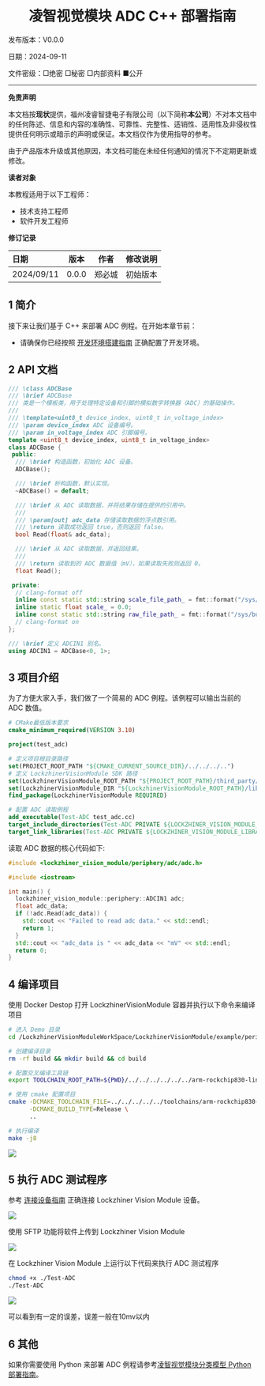 <h1 align="center">凌智视觉模块 ADC C++ 部署指南</h1>

发布版本：V0.0.0

日期：2024-09-11

文件密级：□绝密 □秘密 □内部资料 ■公开  

---

**免责声明**  

本文档按**现状**提供，福州凌睿智捷电子有限公司（以下简称**本公司**）不对本文档中的任何陈述、信息和内容的准确性、可靠性、完整性、适销性、适用性及非侵权性提供任何明示或暗示的声明或保证。本文档仅作为使用指导的参考。  

由于产品版本升级或其他原因，本文档可能在未经任何通知的情况下不定期更新或修改。  

**读者对象**  

本教程适用于以下工程师：  

- 技术支持工程师  
- 软件开发工程师  

**修订记录**  

| **日期**   | **版本** | **作者** | **修改说明** |
| :--------- | -------- | -------- | ------------ |
| 2024/09/11 | 0.0.0    | 郑必城     | 初始版本     |


## 1 简介

接下来让我们基于 C++ 来部署 ADC 例程。在开始本章节前：

- 请确保你已经按照 [开发环境搭建指南](../../../../docs/introductory_tutorial/cpp_development_environment.md) 正确配置了开发环境。

## 2 API 文档

```c++
/// \class ADCBase
/// \brief ADCBase
/// 类是一个模板类，用于处理特定设备和引脚的模拟数字转换器（ADC）的基础操作。
///
/// \template<uint8_t device_index, uint8_t in_voltage_index>
/// \param device_index ADC 设备编号。
/// \param in_voltage_index ADC 引脚编号。
template <uint8_t device_index, uint8_t in_voltage_index>
class ADCBase {
 public:
  /// \brief 构造函数，初始化 ADC 设备。
  ADCBase();

  /// \brief 析构函数，默认实现。
  ~ADCBase() = default;

  /// \brief 从 ADC 读取数据，并将结果存储在提供的引用中。
  ///
  /// \param[out] adc_data 存储读取数据的浮点数引用。
  /// \return 读取成功返回 true，否则返回 false。
  bool Read(float& adc_data);

  /// \brief 从 ADC 读取数据，并返回结果。
  ///
  /// \return 读取到的 ADC 数据值（mV），如果读取失败则返回 0。
  float Read();

 private:
  // clang-format off
  inline const static std::string scale_file_path_ = fmt::format("/sys/bus/iio/devices/iio:device{}/in_voltage_scale", device_index);
  inline static float scale_ = 0.0;
  inline const static std::string raw_file_path_ = fmt::format("/sys/bus/iio/devices/iio:device{}/in_voltage{}_raw", device_index, in_voltage_index);
  // clang-format on
};

/// \brief 定义 ADCIN1 别名。
using ADCIN1 = ADCBase<0, 1>;
```

## 3 项目介绍

为了方便大家入手，我们做了一个简易的 ADC 例程。该例程可以输出当前的 ADC 数值。

```cmake
# CMake最低版本要求  
cmake_minimum_required(VERSION 3.10)  

project(test_adc)

# 定义项目根目录路径
set(PROJECT_ROOT_PATH "${CMAKE_CURRENT_SOURCE_DIR}/../../../..")
# 定义 LockzhinerVisionModule SDK 路径
set(LockzhinerVisionModule_ROOT_PATH "${PROJECT_ROOT_PATH}/third_party/lockzhiner_vision_module_sdk")
set(LockzhinerVisionModule_DIR "${LockzhinerVisionModule_ROOT_PATH}/lib/cmake/lockzhiner_vision_module")
find_package(LockzhinerVisionModule REQUIRED)

# 配置 ADC 读取例程
add_executable(Test-ADC test_adc.cc)
target_include_directories(Test-ADC PRIVATE ${LOCKZHINER_VISION_MODULE_INCLUDE_DIRS})
target_link_libraries(Test-ADC PRIVATE ${LOCKZHINER_VISION_MODULE_LIBRARIES})
```

读取 ADC 数据的核心代码如下:

```cpp
#include <lockzhiner_vision_module/periphery/adc/adc.h>

#include <iostream>

int main() {
  lockzhiner_vision_module::periphery::ADCIN1 adc;
  float adc_data;
  if (!adc.Read(adc_data)) {
    std::cout << "Failed to read adc data." << std::endl;
    return 1;
  }
  std::cout << "adc_data is " << adc_data << "mV" << std::endl;
  return 0;
}
```

## 4 编译项目

使用 Docker Destop 打开 LockzhinerVisionModule 容器并执行以下命令来编译项目

```bash
# 进入 Demo 目录
cd /LockzhinerVisionModuleWorkSpace/LockzhinerVisionModule/example/periphery/adc/cpp

# 创建编译目录
rm -rf build && mkdir build && cd build

# 配置交叉编译工具链
export TOOLCHAIN_ROOT_PATH=${PWD}/../../../../../../arm-rockchip830-linux-uclibcgnueabihf

# 使用 cmake 配置项目
cmake -DCMAKE_TOOLCHAIN_FILE=../../../../../toolchains/arm-rockchip830-linux-uclibcgnueabihf.toolchain.cmake \
      -DCMAKE_BUILD_TYPE=Release \
      ..

# 执行编译
make -j8
```

![](images/build_example.png)

## 5 执行 ADC 测试程序

参考 [连接设备指南](../../../../docs/introductory_tutorial/connect_device_using_ssh.md) 正确连接 Lockzhiner Vision Module 设备。

![](../../../../docs/introductory_tutorial/images/connect_device_using_ssh/ssh_success.png)

使用 SFTP 功能将软件上传到 Lockzhiner Vision Module

![](images/sftp.png)

在 Lockzhiner Vision Module 上运行以下代码来执行 ADC 测试程序

```bash
chmod +x ./Test-ADC
./Test-ADC
```

![](images/result.png)

可以看到有一定的误差，误差一般在10mv以内

## 6 其他

如果你需要使用 Python 来部署 ADC 例程请参考[凌智视觉模块分类模型 Python 部署指南](../python/README.md)。